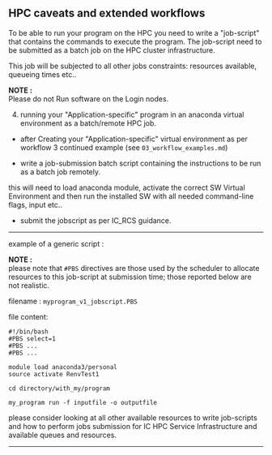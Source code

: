 ## HPC caveats and extended workflows

To be able to run your program on the HPC you need to write a "job-script" that contains the commands to execute the program.
The job-script need to be submitted as a batch job on the HPC cluster infrastructure.  

This job will be subjected to all other jobs constraints: resources available, queueing times etc..

**NOTE :**  
Please do not Run software on the Login nodes.


4. running your "Application-specific" program in an anaconda  virtual environment as a batch/remote HPC job.

- after Creating your "Application-specific" virtual environment as per workflow 3 continued example (see `03_workflow_examples.md`)

- write a job-submission batch script containing the instructions to be run as a batch job remotely.

this will need to load anaconda module, activate the correct SW Virtual Environment and then run the installed SW with all needed command-line flags, input etc..

- submit the jobscript as per IC_RCS guidance.

---

example of a generic script :

**NOTE :**   
please note that `#PBS` directives are those used by the scheduler to allocate resources to this job-script at submission time; those reported below are not realistic.  


filename :  `myprogram_v1_jobscript.PBS`   

file content:  

```
#!/bin/bash
#PBS select=1
#PBS ...
#PBS ...

module load anaconda3/personal
source activate RenvTest1

cd directory/with_my/program

my_program run -f inputfile -o outputfile

```


please consider looking at all other available resources to write job-scripts and how to perform jobs submission for IC HPC Service Infrastructure and available queues and resources.

---